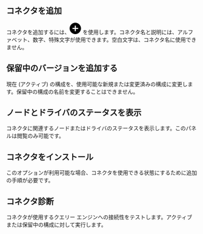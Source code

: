 コネクタを追加
--------------

コネクタを追加するには、![Plus icon to add item](Images/ebt1659745488877.svg) を使用します。コネクタ名と説明には、アルファベット、数字、特殊文字が使用できます。空白文字は、コネクタ名に使用できません。

保留中のバージョンを追加する
----------------------------

現在 (アクティブ) の構成を、使用可能な新規または変更済みの構成に変更します。保留中の構成の名前を変更することはできません。

ノードとドライバのステータスを表示
----------------------------------

コネクタに関連するノードまたはドライバのステータスを表示します。このパネルは閲覧のみ可能です。

コネクタをインストール
----------------------

このオプションが利用可能な場合、コネクタを使用できる状態にするために追加の手順が必要です。

コネクタ診断
------------

コネクタが使用するクエリー エンジンへの接続性をテストします。アクティブまたは保留中の構成に対して実行します。
